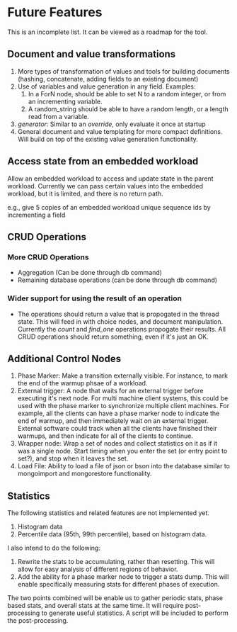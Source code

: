 Future Features
===============

This is an incomplete list. It can be viewed as a roadmap for the
tool.

Document and value transformations
----------------------------------

1. More types of transformation of values and tools for building
   documents (hashing, concatenate, adding fields to an existing document)
2. Use of variables and value generation in any field. Examples:
   1. In a ForN node, should be able to set N to a random integer, or
      from an incrementing variable.
   2. A random_string should be able to have a random length, or a
      length read from a variable.
3. _generator_: Similar to an _override_, only evaluate it once at
   startup
4. General document and value templating for more compact
   definitions. Will build on top of the existing value generation
   functionality.

Access state from an embedded workload
--------------------------------------

Allow an embedded workload to access and update state in the parent
workload. Currently we can pass certain values into the embedded
workload, but it is limited, and there is no return path.

e.g., give 5 copies of an embedded workload unique sequence ids by
incrementing a field

CRUD Operations
---------------

### More CRUD Operations

* Aggregation (Can be done through db command)
* Remaining database operations (can be done through db command)

### Wider support for using the result of an operation

* The operations should return a value that is propogated in the
  thread state. This will feed in with choice nodes, and document
  manipulation. Currently the _count_ and _find\_one_ operations
  propogate their results. All CRUD operations should return
  something, even if it's just an OK.

Additional Control Nodes
------------------------

1. Phase Marker: Make a transition externally visible. For instance,
   to mark the end of the warmup phsae of a workload.
2. External trigger: A node that waits for an external trigger before
   executing it's next node. For multi machine client systems, this could be
   used with the phase marker to synchronize multiple client
   machines. For example, all the clients can have a phase marker node
   to indicate the end of warmup, and then immediately wait on an
   external trigger. External software could track when all the
   clients have finished their warmups, and then indicate for all of
   the clients to continue.
3. Wrapper node: Wrap a set of nodes and collect statistics on it as
   if it was a single node. Start timing when you enter the set (or
   entry point to set?), and stop when it leaves the set.
4. Load File: Ability to load a file of json or bson into the database
   similar to mongoimport and mongorestore functionality.

Statistics
----------

The following statistics and related features are not implemented yet.

1. Histogram data
2. Percentile data (95th, 99th percentile), based on histogram data.

I also intend to do the following:

1. Rewrite the stats to be accumulating, rather than resetting. This
   will allow for easy analysis of different regions of behavior.
2. Add the ability for a phase marker node to trigger a stats
   dump. This will enable specifically measuring stats for different
   phases of execution.

The two points combined will be enable us to gather periodic stats,
phase based stats, and overall stats at the same time. It will require
post-processing to generate useful statistics. A script will be
included to perform the post-processing.
